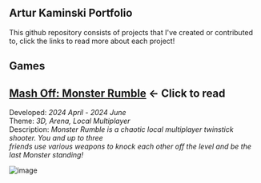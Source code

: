 ## Artur Kaminski Portfolio
This github repository consists of projects that I've created or contributed to, click the links to read more about each project!

## Games

## [Mash Off: Monster Rumble](https://www.google.se/?hl=sv) ← Click to read
Developed: _2024 April - 2024 June_  
Theme: _3D, Arena, Local Multiplayer_  
Description: _Monster Rumble is a chaotic local multiplayer twinstick shooter. You and up to three  
friends use various weapons to knock each other off the level and be the last Monster standing!_

![image](https://github.com/user-attachments/assets/6504e243-152b-4f44-b4c6-f5a81095fadf)
